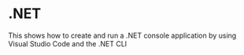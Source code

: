 # .NET
This shows how to create and run a .NET console application by using Visual Studio Code and the .NET CLI
